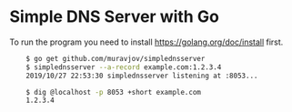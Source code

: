 # Simple DNS Server with Go

To run the program you need to install https://golang.org/doc/install first.

```bash
    $ go get github.com/muravjov/simplednsserver
    $ simplednsserver --a-record example.com:1.2.3.4
    2019/10/27 22:53:30 simplednsserver listening at :8053...

    $ dig @localhost -p 8053 +short example.com
    1.2.3.4
```
